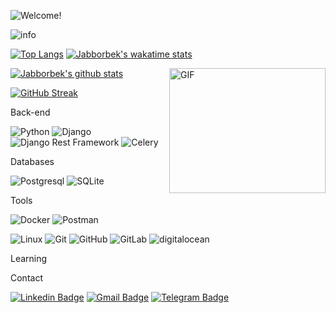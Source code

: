 ![Welcome!](image.gif)


<img src="https://github-profile-summary-cards.vercel.app/api/cards/profile-details?username=shodiyorbek&theme=github_dark" alt="info">

[![Top Langs](https://github-readme-stats.vercel.app/api/top-langs/?username=Jabborbek&theme=github_dark&show_icons=true)](https://github.com/Jabborbek/) [![Jabborbek's wakatime stats](https://github-readme-stats.vercel.app/api/wakatime?username=Jabborbek&theme=github_dark&layout=compact)](https://wakatime.com/@Jabborbek)


<img align="right" alt="GIF" src="https://user-images.githubusercontent.com/5355808/139111924-210cc6fa-9fb1-4dac-929d-6324a5836a92.gif" width="250" height="200" />

[![Jabborbek's github stats](https://github-readme-stats.vercel.app/api?username=shodiyorbek&theme=github_dark&show_icons=true)](https://github.com/shodiyorbek/)
<!-- Readme Docs: https://github.com/anuraghazra/github-readme-stats -->

[![GitHub Streak](https://github-readme-streak-stats.herokuapp.com?user=Jabborbek&theme=tokyonight_duo&hide_border=true)](https://github.com/Jabborbek/)
<!-- https://github.com/denvercoder1/github-readme-streak-stats -->



Back-end

![Python](https://img.shields.io/badge/-Python-black?style=flat-square&logo=Python)
![Django](https://img.shields.io/badge/-Django-0aad48?style=flat-square&logo=Django)
![Django Rest Framework](https://img.shields.io/badge/DRF-red?style=flat-square&logo=Django)
![Celery](https://img.shields.io/badge/-Celery-%2300C7B7?style=flat-square&logo=Celery)

Databases

![Postgresql](https://img.shields.io/badge/-Postgresql-%232c3e50?style=flat-square&logo=Postgresql)
![SQLite](https://img.shields.io/badge/-Sqlite-%232c3e50?style=flat-square&logo=Sqlite)

Tools

![Docker](https://img.shields.io/badge/-Docker-46a2f1?style=flat-square&logo=docker&logoColor=white)
![Postman](https://img.shields.io/badge/Postman-FCA121?style=flat-square&logo=postman)

![Linux](https://img.shields.io/badge/Linux-black?style=flat-square&logo=linux)
![Git](https://img.shields.io/badge/-Git-black?style=flat-square&logo=git)
![GitHub](https://img.shields.io/badge/-GitHub-181717?style=flat-square&logo=github)
![GitLab](https://img.shields.io/badge/-GitLab-FCA121?style=flat-square&logo=gitlab)
<img src="https://img.shields.io/badge/Digital_Ocean-0080FF?style=for-the-badge&logo=DigitalOcean&logoColor=white" alt="digitalocean" />

Learning

Contact

[![Linkedin Badge](https://img.shields.io/badge/-Linkedin-blue?style=flat-square&logo=Linkedin&logoColor=white&link=https://www.linkedin.com/in/jabborbek/)](https://www.linkedin.com/in/jabborbek/)
[![Gmail Badge](https://img.shields.io/badge/-Gmail-c14438?style=flat-square&logo=Gmail&logoColor=white&link=mailto:JabborbekQobilov@gmail.com)](mailto:JabborbekQobilov@gmail.com)
[![Telegram Badge](https://img.shields.io/badge/-Telegram-blue?style=flat-square&logo=Telegram&logoColor=white&link=https://t.me/Jabborbek_Qobilov)](https://t.me/Jabborbek_Qobilov)
